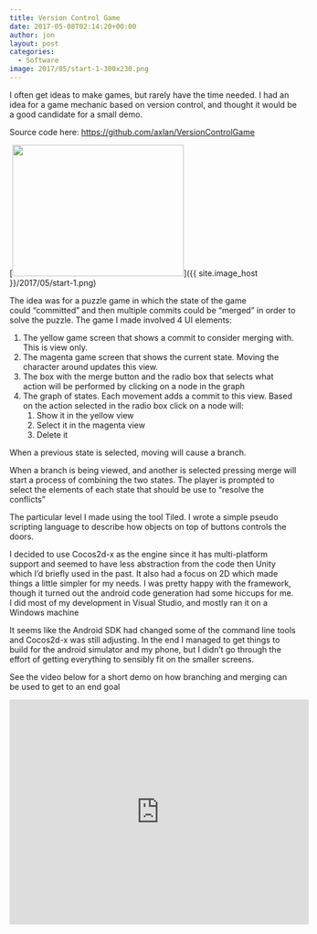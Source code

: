 ```yaml
---
title: Version Control Game
date: 2017-05-08T02:14:20+00:00
author: jon
layout: post
categories:
  - Software
image: 2017/05/start-1-300x230.png
---
```


I often get ideas to make games, but rarely have the time needed. I had an idea for a game mechanic based on version control, and thought it would be a good candidate for a small demo.

Source code here: <https://github.com/axlan/VersionControlGame>

[<img class="aligncenter size-medium wp-image-543" src="{{ site.image_host }}/2017/05/start-1-300x230.png" alt="" width="300" height="230" srcset="{{ site.image_host }}/2017/05/start-1-300x230.png 300w, {{ site.image_host }}/2017/05/start-1-768x589.png 768w, {{ site.image_host }}/2017/05/start-1-1024x786.png 1024w, {{ site.image_host }}/2017/05/start-1.png 1031w" sizes="(max-width: 300px) 100vw, 300px" />]({{ site.image_host }}/2017/05/start-1.png)

<!--more-->

The idea was for a puzzle game in which the state of the game could &#8220;committed&#8221; and then multiple commits could be &#8220;merged&#8221; in order to solve the puzzle. The game I made involved 4 UI elements:

  1. The yellow game screen that shows a commit to consider merging with. This is view only.
  2. The magenta game screen that shows the current state. Moving the character around updates this view.
  3. The box with the merge button and the radio box that selects what action will be performed by clicking on a node in the graph
  4. The graph of states. Each movement adds a commit to this view. Based on the action selected in the radio box click on a node will: 
      1. Show it in the yellow view
      2. Select it in the magenta view
      3. Delete it

When a previous state is selected, moving will cause a branch.

When a branch is being viewed, and another is selected pressing merge will start a process of combining the two states. The player is prompted to select the elements of each state that should be use to &#8220;resolve the conflicts&#8221;

The particular level I made using the tool Tiled. I wrote a simple pseudo scripting language to describe how objects on top of buttons controls the doors.

I decided to use Cocos2d-x as the engine since it has multi-platform support and seemed to have less abstraction from the code then Unity which I&#8217;d briefly used in the past. It also had a focus on 2D which made things a little simpler for my needs. I was pretty happy with the framework, though it turned out the android code generation had some hiccups for me. I did most of my development in Visual Studio, and mostly ran it on a Windows machine

It seems like the Android SDK had changed some of the command line tools and Cocos2d-x was still adjusting. In the end I managed to get things to build for the android simulator and my phone, but I didn&#8217;t go through the effort of getting everything to sensibly fit on the smaller screens.

See the video below for a short demo on how branching and merging can be used to get to an end goal

<iframe width="524" height="394" src="https://www.youtube.com/embed/9jiFsQVs9tk" frameborder="0" allow="accelerometer; autoplay; encrypted-media; gyroscope; picture-in-picture" allowfullscreen></iframe>

